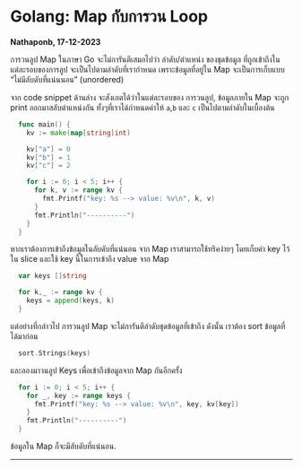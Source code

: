 # Golang: Map กับการวน Loop

**Nathaponb, 17-12-2023**

การวนลูป Map ในภาษา Go จะไม่การันตีเสมอไปว่า ลำดับ/ตำแหน่ง ของชุดข้อมูล ที่ถูกเข้าถึงในแต่ละรอบของการลูป จะเป็นไปตามลำดับที่เรากำหนด เพราะข้อมูลที่อยู่ใน Map จะเป็นการเก็บแบบ “ไม่มีลับดับที่แน่นนอน” (unordered)

จาก code snippet ด้านล่าง จะสังเกตได้ว่าในแต่ละรอบของ การวนลูป, ข้อมูลภายใน Map จะถูก print ออกมาสลับตำแหน่งกัน ทั้งๆที่เราได้กำหนดค่าให้ `a`,`b` และ `c` เป็นไปตามลำดับในเบื้องต้น

```go
  func main() {
    kv := make(map[string]int)

    kv["a"] = 0
    kv["b"] = 1
    kv["c"] = 2

    for i := 0; i < 5; i++ {
      for k, v := range kv {
        fmt.Printf("key: %s --> value: %v\n", k, v)
      }
      fmt.Println("----------")
    }
  }
```

หากเราต้องการเข้าถึงข้อมูลในลับดับที่แน่นอน จาก Map
เราสามารถใช้ทริคง่ายๆ โดยเก็บค่า key ไว้ใน slice และใช้ key นี้ในการเข้าถึง value จาก Map

```go
  var keys []string

  for k,_ := range kv {
    keys = append(keys, k)
  }
```

แต่อย่างที่กล่าวไป การวนลูป Map จะไม่การันตีลำดับชุดข้อมูลที่เข้าถึง ดังนั้น เราต้อง sort ข้อมูลที่ได้มาก่อน

```go
  sort.Strings(keys)
```

และลองมาวนลูป Keys เพื่อเข้าถึงข้อมูลจาก Map กันอีกครั้ง

```go
  for i := 0; i < 5; i++ {
    for _, key := range keys {
      fmt.Printf("key: %s --> value: %v\n", key, kv[key])
    }
    fmt.Println("----------")
  }
```

ข้อมูลใน Map ก็จะมีลับดับที่แน่นอน.

---
